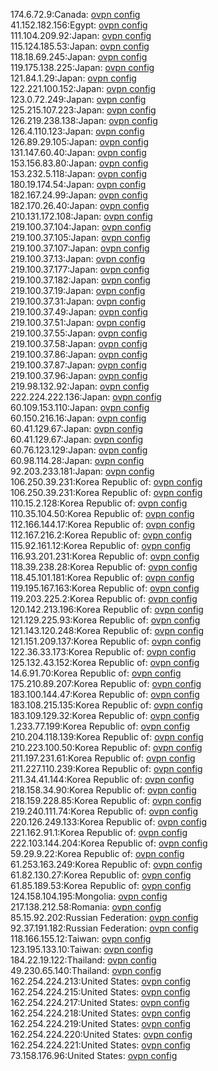 174.6.72.9:Canada: [ovpn config](vpn/174_6_72_9.ovpn)  
41.152.182.156:Egypt: [ovpn config](vpn/41_152_182_156.ovpn)  
111.104.209.92:Japan: [ovpn config](vpn/111_104_209_92.ovpn)  
115.124.185.53:Japan: [ovpn config](vpn/115_124_185_53.ovpn)  
118.18.69.245:Japan: [ovpn config](vpn/118_18_69_245.ovpn)  
119.175.138.225:Japan: [ovpn config](vpn/119_175_138_225.ovpn)  
121.84.1.29:Japan: [ovpn config](vpn/121_84_1_29.ovpn)  
122.221.100.152:Japan: [ovpn config](vpn/122_221_100_152.ovpn)  
123.0.72.249:Japan: [ovpn config](vpn/123_0_72_249.ovpn)  
125.215.107.223:Japan: [ovpn config](vpn/125_215_107_223.ovpn)  
126.219.238.138:Japan: [ovpn config](vpn/126_219_238_138.ovpn)  
126.4.110.123:Japan: [ovpn config](vpn/126_4_110_123.ovpn)  
126.89.29.105:Japan: [ovpn config](vpn/126_89_29_105.ovpn)  
131.147.60.40:Japan: [ovpn config](vpn/131_147_60_40.ovpn)  
153.156.83.80:Japan: [ovpn config](vpn/153_156_83_80.ovpn)  
153.232.5.118:Japan: [ovpn config](vpn/153_232_5_118.ovpn)  
180.19.174.54:Japan: [ovpn config](vpn/180_19_174_54.ovpn)  
182.167.24.99:Japan: [ovpn config](vpn/182_167_24_99.ovpn)  
182.170.26.40:Japan: [ovpn config](vpn/182_170_26_40.ovpn)  
210.131.172.108:Japan: [ovpn config](vpn/210_131_172_108.ovpn)  
219.100.37.104:Japan: [ovpn config](vpn/219_100_37_104.ovpn)  
219.100.37.105:Japan: [ovpn config](vpn/219_100_37_105.ovpn)  
219.100.37.107:Japan: [ovpn config](vpn/219_100_37_107.ovpn)  
219.100.37.13:Japan: [ovpn config](vpn/219_100_37_13.ovpn)  
219.100.37.177:Japan: [ovpn config](vpn/219_100_37_177.ovpn)  
219.100.37.182:Japan: [ovpn config](vpn/219_100_37_182.ovpn)  
219.100.37.19:Japan: [ovpn config](vpn/219_100_37_19.ovpn)  
219.100.37.31:Japan: [ovpn config](vpn/219_100_37_31.ovpn)  
219.100.37.49:Japan: [ovpn config](vpn/219_100_37_49.ovpn)  
219.100.37.51:Japan: [ovpn config](vpn/219_100_37_51.ovpn)  
219.100.37.55:Japan: [ovpn config](vpn/219_100_37_55.ovpn)  
219.100.37.58:Japan: [ovpn config](vpn/219_100_37_58.ovpn)  
219.100.37.86:Japan: [ovpn config](vpn/219_100_37_86.ovpn)  
219.100.37.87:Japan: [ovpn config](vpn/219_100_37_87.ovpn)  
219.100.37.96:Japan: [ovpn config](vpn/219_100_37_96.ovpn)  
219.98.132.92:Japan: [ovpn config](vpn/219_98_132_92.ovpn)  
222.224.222.136:Japan: [ovpn config](vpn/222_224_222_136.ovpn)  
60.109.153.110:Japan: [ovpn config](vpn/60_109_153_110.ovpn)  
60.150.216.16:Japan: [ovpn config](vpn/60_150_216_16.ovpn)  
60.41.129.67:Japan: [ovpn config](vpn/60_41_129_67.ovpn)  
60.41.129.67:Japan: [ovpn config](vpn/60_41_129_67.ovpn)  
60.76.123.129:Japan: [ovpn config](vpn/60_76_123_129.ovpn)  
60.98.114.28:Japan: [ovpn config](vpn/60_98_114_28.ovpn)  
92.203.233.181:Japan: [ovpn config](vpn/92_203_233_181.ovpn)  
106.250.39.231:Korea Republic of: [ovpn config](vpn/106_250_39_231.ovpn)  
106.250.39.231:Korea Republic of: [ovpn config](vpn/106_250_39_231.ovpn)  
110.15.2.128:Korea Republic of: [ovpn config](vpn/110_15_2_128.ovpn)  
110.35.104.50:Korea Republic of: [ovpn config](vpn/110_35_104_50.ovpn)  
112.166.144.17:Korea Republic of: [ovpn config](vpn/112_166_144_17.ovpn)  
112.167.216.2:Korea Republic of: [ovpn config](vpn/112_167_216_2.ovpn)  
115.92.161.12:Korea Republic of: [ovpn config](vpn/115_92_161_12.ovpn)  
116.93.201.231:Korea Republic of: [ovpn config](vpn/116_93_201_231.ovpn)  
118.39.238.28:Korea Republic of: [ovpn config](vpn/118_39_238_28.ovpn)  
118.45.101.181:Korea Republic of: [ovpn config](vpn/118_45_101_181.ovpn)  
119.195.167.163:Korea Republic of: [ovpn config](vpn/119_195_167_163.ovpn)  
119.203.225.2:Korea Republic of: [ovpn config](vpn/119_203_225_2.ovpn)  
120.142.213.196:Korea Republic of: [ovpn config](vpn/120_142_213_196.ovpn)  
121.129.225.93:Korea Republic of: [ovpn config](vpn/121_129_225_93.ovpn)  
121.143.120.248:Korea Republic of: [ovpn config](vpn/121_143_120_248.ovpn)  
121.151.209.137:Korea Republic of: [ovpn config](vpn/121_151_209_137.ovpn)  
122.36.33.173:Korea Republic of: [ovpn config](vpn/122_36_33_173.ovpn)  
125.132.43.152:Korea Republic of: [ovpn config](vpn/125_132_43_152.ovpn)  
14.6.91.70:Korea Republic of: [ovpn config](vpn/14_6_91_70.ovpn)  
175.210.89.207:Korea Republic of: [ovpn config](vpn/175_210_89_207.ovpn)  
183.100.144.47:Korea Republic of: [ovpn config](vpn/183_100_144_47.ovpn)  
183.108.215.135:Korea Republic of: [ovpn config](vpn/183_108_215_135.ovpn)  
183.109.129.32:Korea Republic of: [ovpn config](vpn/183_109_129_32.ovpn)  
1.233.77.199:Korea Republic of: [ovpn config](vpn/1_233_77_199.ovpn)  
210.204.118.139:Korea Republic of: [ovpn config](vpn/210_204_118_139.ovpn)  
210.223.100.50:Korea Republic of: [ovpn config](vpn/210_223_100_50.ovpn)  
211.197.231.61:Korea Republic of: [ovpn config](vpn/211_197_231_61.ovpn)  
211.227.110.239:Korea Republic of: [ovpn config](vpn/211_227_110_239.ovpn)  
211.34.41.144:Korea Republic of: [ovpn config](vpn/211_34_41_144.ovpn)  
218.158.34.90:Korea Republic of: [ovpn config](vpn/218_158_34_90.ovpn)  
218.159.228.85:Korea Republic of: [ovpn config](vpn/218_159_228_85.ovpn)  
219.240.111.74:Korea Republic of: [ovpn config](vpn/219_240_111_74.ovpn)  
220.126.249.133:Korea Republic of: [ovpn config](vpn/220_126_249_133.ovpn)  
221.162.91.1:Korea Republic of: [ovpn config](vpn/221_162_91_1.ovpn)  
222.103.144.204:Korea Republic of: [ovpn config](vpn/222_103_144_204.ovpn)  
59.29.9.22:Korea Republic of: [ovpn config](vpn/59_29_9_22.ovpn)  
61.253.163.249:Korea Republic of: [ovpn config](vpn/61_253_163_249.ovpn)  
61.82.130.27:Korea Republic of: [ovpn config](vpn/61_82_130_27.ovpn)  
61.85.189.53:Korea Republic of: [ovpn config](vpn/61_85_189_53.ovpn)  
124.158.104.195:Mongolia: [ovpn config](vpn/124_158_104_195.ovpn)  
217.138.212.58:Romania: [ovpn config](vpn/217_138_212_58.ovpn)  
85.15.92.202:Russian Federation: [ovpn config](vpn/85_15_92_202.ovpn)  
92.37.191.182:Russian Federation: [ovpn config](vpn/92_37_191_182.ovpn)  
118.166.155.12:Taiwan: [ovpn config](vpn/118_166_155_12.ovpn)  
123.195.133.10:Taiwan: [ovpn config](vpn/123_195_133_10.ovpn)  
184.22.19.122:Thailand: [ovpn config](vpn/184_22_19_122.ovpn)  
49.230.65.140:Thailand: [ovpn config](vpn/49_230_65_140.ovpn)  
162.254.224.213:United States: [ovpn config](vpn/162_254_224_213.ovpn)  
162.254.224.215:United States: [ovpn config](vpn/162_254_224_215.ovpn)  
162.254.224.217:United States: [ovpn config](vpn/162_254_224_217.ovpn)  
162.254.224.218:United States: [ovpn config](vpn/162_254_224_218.ovpn)  
162.254.224.219:United States: [ovpn config](vpn/162_254_224_219.ovpn)  
162.254.224.220:United States: [ovpn config](vpn/162_254_224_220.ovpn)  
162.254.224.221:United States: [ovpn config](vpn/162_254_224_221.ovpn)  
73.158.176.96:United States: [ovpn config](vpn/73_158_176_96.ovpn)  
